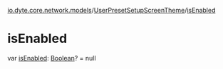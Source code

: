 [io.dyte.core.network.models](../index.md)/[UserPresetSetupScreenTheme](index.md)/[isEnabled](is-enabled.md)

# isEnabled


var [isEnabled](is-enabled.md): [Boolean](https://kotlinlang.org/api/latest/jvm/stdlib/kotlin/-boolean/index.html)? = null
